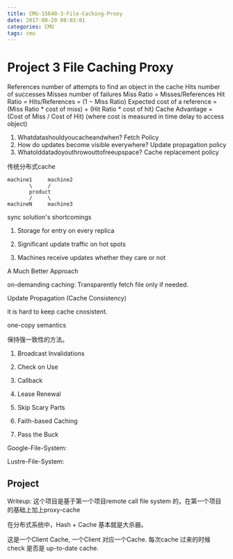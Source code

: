 ```yaml
---
title: CMU-15640-3-File-Caching-Proxy
date: 2017-08-20 08:03:01
categories: CMU
tags: cmu
---
```

# Project 3 File Caching Proxy

References number of attempts to find an object in the cache Hits number of successes
Misses number of failures
Miss Ratio = Misses/References
Hit Ratio = Hits/References = (1 − Miss Ratio)
Expected cost of a reference = (Miss Ratio * cost of miss) + (Hit Ratio * cost of hit)
Cache Advantage = (Cost of Miss / Cost of Hit)
(where cost is measured in time delay to access object)

1. Whatdatashouldyoucacheandwhen?
Fetch Policy
2. How do updates become visible everywhere?
Update propagation policy
3. Whatolddatadoyouthrowouttofreeupspace?
Cache replacement policy

传统分布式cache
```text
machine1     machine2
       \     /
       product
       /     \
machineN     machine3
```
sync solution's shortcomings

1. Storage for entry on every replica

2. Significant update traffic on hot spots

3. Machines receive updates whether they care or not

A Much Better Approach

on-demanding caching: Transparently fetch file only if needed.

Update Propagation (Cache Consistency)

it is hard to keep cache cnosistent.

one-copy semantics

保持强一致性的方法。

1. Broadcast Invalidations

2. Check on Use

3. Callback

4. Lease Renewal

5. Skip Scary Parts

6. Faith-based Caching

7. Pass the Buck

Google-File-System:

Lustre-File-System:

## Project
Writeup:
这个项目是基于第一个项目remote call file system 的，在第一个项目的基础上加上proxy-cache

在分布式系统中，Hash + Cache 基本就是大杀器。

这是一个Client Cache, 一个Client 对应一个Cache. 每次cache 过来的时候check 是否是 up-to-date cache.


